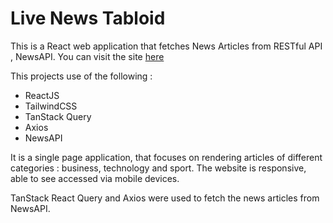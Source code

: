 # Live News Tabloid

This is a React web application that fetches News Articles from RESTful API , NewsAPI. You can visit the site [here](https://link-url-here.org) 

This projects use of the following : 
- ReactJS
- TailwindCSS
- TanStack Query
- Axios
- NewsAPI

It is a single page application, that focuses on rendering articles of different categories : business, technology and sport. The website is responsive, able to see accessed via mobile devices. 

TanStack React Query and Axios were used to fetch the news articles from NewsAPI. 